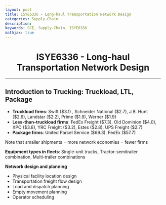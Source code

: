 ```yaml
---
layout: post
title: ISYE6336 - Long-haul Transportation Network Design
categories: Supply-Chain
description:
keywords: SCE, Supply-Chain, ISYE6336
mathjax: true
---
```


<center>

# ISYE6336 - Long-haul Transportation Network Design
</center>

---

## Introduction to Trucking: Truckload, LTL, Package

- **Truckload firms**: Swift (\$3.1) , Schneider National (\$2.7), J.B. Hunt (\$2.6), Landstar (\$2.2), Prime (\$1.9), Werner (\$1.9)
- **Less-than-truckload firms**: FedEx Freight (\$7.3), Old Dominion (\$4.0), XPO (\$3.8), YRC Freight (\$3.2), Estes (\$2.8), UPS Freight (\$2.7)
- **Package firms**: United Parcel Service (\$69.3), FedEx (\$57.7)

Note that smaller shipments = more network economies = fewer firms

**Equipment types in fleets**: Single-unit trucks, Tractor-semitrailer combination, Multi-trailer combinations

**Network design and planning**
- Physical facility location design
- Transportation freight flow design
- Load and dispatch planning
- Empty movement planning
- Operator scheduling
